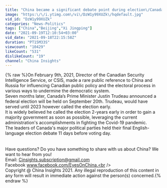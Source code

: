 ```yaml
---
title: "China became a significant debate point during election\/Canada has been infiltrated extensively"
image: "https:\/\/i.ytimg.com\/vi\/DzW1y99XUZk\/hqdefault.jpg"
vid_id: "DzW1y99XUZk"
categories: "News-Politics"
tags: ["China","Beijing","Xi Jingping"]
date: "2021-09-19T12:10:54+03:00"
vid_date: "2021-09-18T22:15:58Z"
duration: "PT15M33S"
viewcount: "10429"
likeCount: "531"
dislikeCount: "19"
channel: "China Insights"
---
```

{% raw %}On February 9th, 2021, Director of the Canadian Security Intelligence Service, or CSIS, made a rare public reference to China and Russia for influencing Canadian public policy and the electoral process in various ways to undermine the democratic system. <br />Seven months later, Canada’s Prime Minister Justin Trudeau announced a federal election will be held on September 20th. Trudeau, would have served until 2023 however called the election early. <br />It is widely believed he called the election 2-years early in order to gain a majority government as soon as possible, leveraging the current administration's accomplishments in fighting the Covid-19 pandemic. <br />The leaders of Canada's major political parties held their final English-language election debate 11 days before voting day. <br /><br /><br />Have questions? Do you have something to share with us about China? We want to hear from you! <br />Email: Cinsights.subscription@gmail.com<br />Facebook www.facebook.com/EyesOnChina.<br /><br />Copyright @ China Insights 2021. Any illegal reproduction of this content in any form will result in immediate action against the person(s) concerned.{% endraw %}
